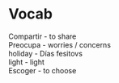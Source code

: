 # Vocab
Compartir - to share  
Preocupa - worries / concerns  
holiday - Días fesitovs  
light - light  
Escoger - to choose  
